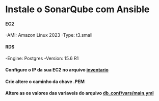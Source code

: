 # Instale o SonarQube com Ansible

#### EC2
-AMI: Amazon Linux 2023
-Type: t3.small

#### RDS
-Engine: Postgres
-Version: 15.6 R1

#### Configure o IP da sua EC2 no arquivo [inventario](https://github.com/Bruna0092/sonarqube-ansible-playbook/blob/main/inventario/hosts)
#### Crie altere o caminho da chave .PEM

#### Altere as os valores das variaveis do arquivo [db_conf/vars/main.yml](https://github.com/Bruna0092/sonarqube-ansible-playbook/blob/main/roles/db_conf/vars/main.yml)

